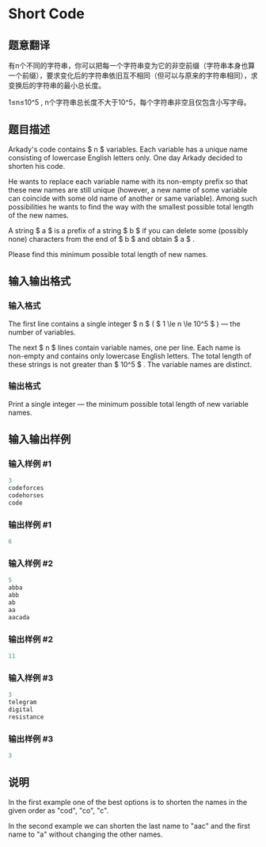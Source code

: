 # Short Code

## 题意翻译

有n个不同的字符串，你可以把每一个字符串变为它的非空前缀（字符串本身也算一个前缀），要求变化后的字符串依旧互不相同（但可以与原来的字符串相同），求变换后的字符串的最小总长度。

1≤n≤10^5 , n个字符串总长度不大于10^5，每个字符串非空且仅包含小写字母。

## 题目描述

Arkady's code contains $ n $ variables. Each variable has a unique name consisting of lowercase English letters only. One day Arkady decided to shorten his code.

He wants to replace each variable name with its non-empty prefix so that these new names are still unique (however, a new name of some variable can coincide with some old name of another or same variable). Among such possibilities he wants to find the way with the smallest possible total length of the new names.

A string $ a $ is a prefix of a string $ b $ if you can delete some (possibly none) characters from the end of $ b $ and obtain $ a $ .

Please find this minimum possible total length of new names.

## 输入输出格式

### 输入格式

The first line contains a single integer $ n $ ( $ 1 \le n \le 10^5 $ ) — the number of variables.

The next $ n $ lines contain variable names, one per line. Each name is non-empty and contains only lowercase English letters. The total length of these strings is not greater than $ 10^5 $ . The variable names are distinct.

### 输出格式

Print a single integer — the minimum possible total length of new variable names.

## 输入输出样例

### 输入样例 #1

```cpp
3
codeforces
codehorses
code

```
### 输出样例 #1

```cpp
6

```
### 输入样例 #2

```cpp
5
abba
abb
ab
aa
aacada

```
### 输出样例 #2

```cpp
11

```
### 输入样例 #3

```cpp
3
telegram
digital
resistance

```
### 输出样例 #3

```cpp
3

```
## 说明

In the first example one of the best options is to shorten the names in the given order as "cod", "co", "c".

In the second example we can shorten the last name to "aac" and the first name to "a" without changing the other names.


